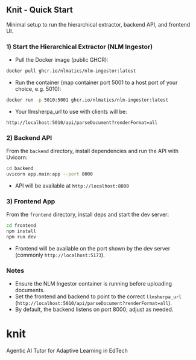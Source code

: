## Knit - Quick Start

Minimal setup to run the hierarchical extractor, backend API, and frontend UI.

### 1) Start the Hierarchical Extractor (NLM Ingestor)

- Pull the Docker image (public GHCR):

```bash
docker pull ghcr.io/nlmatics/nlm-ingestor:latest
```

- Run the container (map container port 5001 to a host port of your choice, e.g. 5010):

```bash
docker run -p 5010:5001 ghcr.io/nlmatics/nlm-ingestor:latest
```

- Your llmsherpa_url to use with clients will be:

```text
http://localhost:5010/api/parseDocument?renderFormat=all
```

### 2) Backend API

From the `backend` directory, install dependencies and run the API with Uvicorn:

```bash
cd backend
uvicorn app.main:app --port 8000
```

- API will be available at `http://localhost:8000`

### 3) Frontend App

From the `frontend` directory, install deps and start the dev server:

```bash
cd frontend
npm install
npm run dev
```

- Frontend will be available on the port shown by the dev server (commonly `http://localhost:5173`).

### Notes
- Ensure the NLM Ingestor container is running before uploading documents.
- Set the frontend and backend to point to the correct `llmsherpa_url` (`http://localhost:5010/api/parseDocument?renderFormat=all`).
- By default, the backend listens on port 8000; adjust as needed.

# knit
Agentic AI Tutor for Adaptive Learning in EdTech
